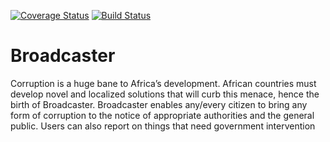 [![Coverage Status](https://coveralls.io/repos/github/mic7x4/Broadcaster/badge.svg?branch=develop)](https://coveralls.io/github/mic7x4/Broadcaster?branch=develop) [![Build Status](https://travis-ci.org/mic7x4/Broadcaster.svg?branch=develop)](https://travis-ci.org/mic7x4/Broadcaster)
# Broadcaster
Corruption is a huge bane to Africa’s development. African countries must develop novel and
localized solutions that will curb this menace, hence the birth of Broadcaster. Broadcaster
enables any/every citizen to bring any form of corruption to the notice of appropriate authorities
and the general public. Users can also report on things that need government intervention
